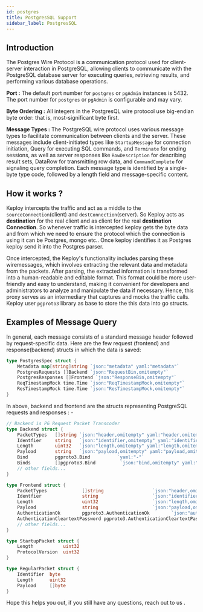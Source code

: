 ```yaml
---
id: postgres
title: PostgresSQL Support
sidebar_label: PostgresSQL
---
```


## Introduction

The Postgres Wire Protocol is a communication protocol used for client-server interaction in PostgreSQL, allowing clients to communicate with the PostgreSQL database server for executing queries, retrieving results, and performing various database operations.

**Port :** The default port number for `postgres` or `pgAdmin` instances is 5432. The port number for `postgres` or `pgAdmin` is configurable and may vary.

**Byte Ordering :** All integers in the PostgresQL wire protocol use big-endian byte order: that is, most-significant byte first.

**Message Types :** The PostgreSQL wire protocol uses various message types to facilitate communication between clients and the server. These messages include client-initiated types like `StartupMessage` for connection initiation, Query for executing SQL commands, and `Terminate` for ending sessions, as well as server responses like `RowDescription` for describing result sets, DataRow for transmitting row data, and `CommandComplete` for signaling query completion. Each message type is identified by a single-byte type code, followed by a length field and message-specific content.

## How it works ?

Keploy intercepts the traffic and act as a middle to the `sourceConnection`(client) and `destConnection`(server). So Keploy acts as **destination** for the real client and as client for the real **destination Connection**. So whenever traffic is intercepted keploy gets the byte data and from which we need to ensure the protocol which the connection is using it can be Postgres, mongo etc.. Once keploy identifies it as Postgres keploy send it into the Postgres parser.

Once intercepted, the Keploy's functionality includes parsing these wiremessages, which involves extracting the relevant data and metadata from the packets. After parsing, the extracted information is transformed into a human-readable and editable format. This format could be more user-friendly and easy to understand, making it convenient for developers and administrators to analyze and manipulate the data if necessary. Hence, this proxy serves as an intermediary that captures and mocks the traffic calls. Keploy user `pgproto3` library as base to store the this data into go structs.

## Examples of Message Query

In general, each message consists of a standard message header followed by request-specific data. Here are the few request (frontend) and response(backend) structs in which the data is saved:

```go
type PostgresSpec struct {
	Metadata map[string]string `json:"metadata" yaml:"metadata"`
	PostgresRequests []Backend `json:"RequestBin,omitempty"`
	PostgresResponses []Frontend `json:"ResponseBin,omitempty"`
	ReqTimestampMock time.Time `json:"ReqTimestampMock,omitempty"`
	ResTimestampMock time.Time `json:"ResTimestampMock,omitempty"`
}
```

In above, backend and frontend are the structs representing PostgreSQL requests and responses : -

```go
// Backend is PG Request Packet Transcoder
type Backend struct {
    PacketTypes   []string `json:"header,omitempty" yaml:"header,omitempty,flow"`
    Identfier     string   `json:"identifier,omitempty" yaml:"identifier,omitempty"`
    Length        uint32   `json:"length,omitempty" yaml:"length,omitempty"`
    Payload       string   `json:"payload,omitempty" yaml:"payload,omitempty"`
    Bind          pgproto3.Bind          `yaml:"-"`
    Binds         []pgproto3.Bind         `json:"bind,omitempty" yaml:"bind,omitempty"`
    // other fields...
}

type Frontend struct {
    PacketTypes             []string                  `json:"header,omitempty" yaml:"header,omitempty,flow"`
    Identfier               string                    `json:"identifier,omitempty" yaml:"identifier,omitempty"`
    Length                  uint32                    `json:"length,omitempty" yaml:"length,omitempty"`
    Payload                 string                    `json:"payload,omitempty" yaml:"payload,omitempty"`
    AuthenticationOk        pgproto3.AuthenticationOk        `json:"authentication_ok,omitempty" yaml:"authentication_ok,omitempty"`
    AuthenticationCleartextPassword pgproto3.AuthenticationCleartextPassword `json:"authentication_cleartext_password,omitempty" yaml:"authentication_cleartext_password,omitempty"`
    // other fields...
}

type StartupPacket struct {
    Length           uint32
    ProtocolVersion  uint32
}

type RegularPacket struct {
    Identifier  byte
    Length      uint32
    Payload     []byte
}
```

Hope this helps you out, if you still have any questions, reach out to us .
